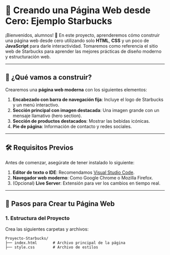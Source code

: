 # 🚀 **Creando una Página Web desde Cero: Ejemplo Starbucks**

¡Bienvenidos, alumnos! 🎉 En este proyecto, aprenderemos cómo construir una página web desde cero utilizando solo **HTML**, **CSS** y un poco de **JavaScript** para darle interactividad. Tomaremos como referencia el sitio web de Starbucks para aprender las mejores prácticas de diseño moderno y estructuración web.

---

## 📝 **¿Qué vamos a construir?**

Crearemos una **página web moderna** con los siguientes elementos:

1. **Encabezado con barra de navegación fija**: Incluye el logo de Starbucks y un menú interactivo.
2. **Sección principal con imagen destacada**: Una imagen grande con un mensaje llamativo (hero section).
3. **Sección de productos destacados**: Mostrar las bebidas icónicas.
4. **Pie de página**: Información de contacto y redes sociales.

---

## 🛠️ **Requisitos Previos**

Antes de comenzar, asegúrate de tener instalado lo siguiente:

1. **Editor de texto o IDE**: Recomendamos [Visual Studio Code](https://code.visualstudio.com/).
2. **Navegador web moderno**: Como Google Chrome o Mozilla Firefox.
3. (Opcional) **Live Server**: Extensión para ver los cambios en tiempo real.

---

## 🌟 **Pasos para Crear tu Página Web**

### 1. Estructura del Proyecto

Crea las siguientes carpetas y archivos:

```plaintext
Proyecto-Starbucks/
├── index.html       # Archivo principal de la página
├── style.css        # Archivo de estilos


